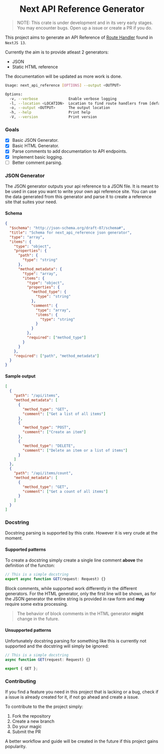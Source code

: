 <h1 align="center"> Next API Reference Generator </h1>

> NOTE: This crate is under development and in its very early stages. You may encounter bugs. Open up a issue or create a PR if you do.

This project aims to generate an API Reference of [Route Handler] found in `NextJS 13`.

Currently the aim is to provide atleast 2 generators:

- JSON
- Static HTML reference

The documentation will be updated as more work is done.

```sh
Usage: next_api_reference [OPTIONS] --output <OUTPUT>

Options:
  -v, --verbose              Enable verbose logging
  -l, --location <LOCATION>  Location to find route handlers from [default: ./]
  -o, --output <OUTPUT>      The output location
  -h, --help                 Print help
  -V, --version              Print version
```

### Goals

- [x] Basic JSON Generator.
- [x] Basic HTML Generator.
- [x] Parse comments to add documentation to API endpoints.
- [x] Implement basic logging.
- [ ] Better comment parsing.

### JSON Generator

The JSON generator outputs your api reference to a JSON file. It is meant to be used in case you want to write your own api reference site. You can use the data generated from this generator and parse it to create a reference site that suites your need.

#### Schema

```json
{
  "$schema": "http://json-schema.org/draft-07/schema#",
  "title": "Schema for next_api_reference json generator",
  "type": "array",
  "items": {
    "type": "object",
    "properties": {
      "path": {
        "type": "string"
      },
      "method_metadata": {
        "type": "array",
        "items": {
          "type": "object",
          "properties": {
            "method_type": {
              "type": "string"
            },
            "comment": {
              "type": "array",
              "items": {
                "type": "string"
              }
            }
          },
          "required": ["method_type"]
        }
      }
    },
    "required": ["path", "method_metadata"]
  }
}
```

#### Sample output

```json
[
  {
    "path": "/api/items",
    "method_metadata": [
      {
        "method_type": "GET",
        "comment": ["Get a list of all items"]
      },
      {
        "method_type": "POST",
        "comment": ["Create an item"]
      },
      {
        "method_type": "DELETE",
        "comment": ["Delete an item or a list of items"]
      }
    ]
  },
  {
    "path": "/api/items/count",
    "method_metadata": [
      {
        "method_type": "GET",
        "comment": ["Get a count of all items"]
      }
    ]
  }
]
```

### Docstring

Docstring parsing is supported by this crate. However it is very crude at the moment.

#### Supported patterns

To create a docstring simply create a single line comment **above** the definition of the functon:

```ts
// This is a simple docstring
export async function GET(request: Request) {}
```

Block comments, while supported work differently in the different generators. For the HTML generator, only the first line will be shown, as for the JSON generator the entire string is provided in raw form and **may** require some extra processing.

> The behavior of block comments in the HTML generator **might** change in the future.

#### Unsupported patterns

Unfortunately docstring parsing for something like this is currently not supported and the docstring will simply be ignored:

```ts
// This is a simple docstring
async function GET(request: Request) {}

export { GET };
```

### Contributing

If you find a feature you need in this project that is lacking or a bug, check if a issue is already created for it, if not go ahead and create a issue.

To contribute to the the project simply:

1. Fork the repository
2. Create a new branch
3. Do your magic
4. Submit the PR

A better workflow and guide will be created in the future if this project gains popularity.

[Route Handler]: https://nextjs.org/docs/app/building-your-application/routing/route-handlers
